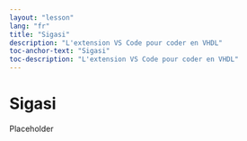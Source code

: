 ```yaml
---
layout: "lesson"
lang: "fr"
title: "Sigasi"
description: "L'extension VS Code pour coder en VHDL"
toc-anchor-text: "Sigasi"
toc-description: "L'extension VS Code pour coder en VHDL"
---
```


# Sigasi

Placeholder